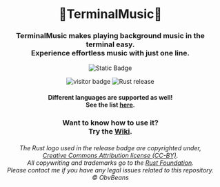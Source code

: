 <div align="center">
    <h1>🤖TerminalMusic🎵</h1>
</div>
<div align="center">
    <h3>TerminalMusic makes playing background music in the terminal easy.<br>
    Experience effortless music with just one line.</h3>
</div>

<p align="center">
    <img alt="Static Badge" src="https://img.shields.io/badge/%C2%A9_BSD_3--Clause-License-green?style=for-the-badge">
</p>

<p align="center">
  <img alt="visitor badge" src="https://visitor-badge.lithub.cc/badge?page_id=0SGames.TerminalMusic"/>
  <img alt="Rust release" src="https://img.shields.io/github/v/release/rust-lang/rust?logo=rust&color=red">
</p>

<div align="center">
    <h4>Different languages are supported as well!<br>
    See the list <a href="https://github.com/0SGames/TerminalMusic/wiki">here</a>.</h4>
</div>

<div align="center">
    <h3>Want to know how to use it?<br>
    Try the <a href="https://github.com/0SGames/TerminalMusic/wiki">Wiki</a>.</h3>
</div>

<div align="center">
    <h6>The Rust logo used in the release badge are copyrighted under,<br>
        <a href="https://creativecommons.org/licenses/by/4.0/deed.en">Creative Commons Attribution license (CC-BY)</a>.<br>
    All copywriting and trademarks go to the <a href="https://foundation.rust-lang.org">Rust Foundation</a>.<br>
    Please contact me if you have any legal issues related to this repository.<br>
    © ObvBeans</h6>
</div>
